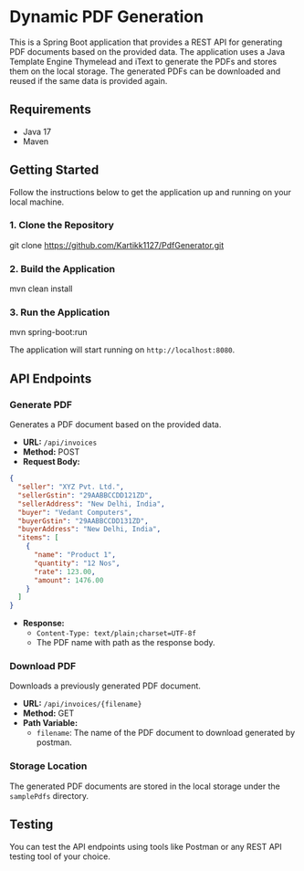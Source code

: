 # Dynamic PDF Generation

This is a Spring Boot application that provides a REST API for generating PDF documents based on the provided data. 
The application uses a Java Template Engine Thymelead and iText to generate the PDFs and stores them on the local storage. 
The generated PDFs can be downloaded and reused if the same data is provided again.

## Requirements

- Java 17
- Maven

## Getting Started

Follow the instructions below to get the application up and running on your local machine.

### 1. Clone the Repository


git clone https://github.com/Kartikk1127/PdfGenerator.git


### 2. Build the Application

mvn clean install

### 3. Run the Application

mvn spring-boot:run

The application will start running on `http://localhost:8080`.

## API Endpoints

### Generate PDF

Generates a PDF document based on the provided data.

- **URL:** `/api/invoices`
- **Method:** POST
- **Request Body:**

```json
{
  "seller": "XYZ Pvt. Ltd.",
  "sellerGstin": "29AABBCCDD121ZD",
  "sellerAddress": "New Delhi, India",
  "buyer": "Vedant Computers",
  "buyerGstin": "29AABBCCDD131ZD",
  "buyerAddress": "New Delhi, India",
  "items": [
    {
      "name": "Product 1",
      "quantity": "12 Nos",
      "rate": 123.00,
      "amount": 1476.00
    }
  ]
}
```

- **Response:**
  - `Content-Type: text/plain;charset=UTF-8f`
  - The PDF name with path as the response body.

### Download PDF

Downloads a previously generated PDF document.

- **URL:** `/api/invoices/{filename}`
- **Method:** GET
- **Path Variable:**
  - `filename`: The name of the PDF document to download generated by postman.

### Storage Location

The generated PDF documents are stored in the local storage under the `samplePdfs` directory.

## Testing

You can test the API endpoints using tools like Postman or any REST API testing tool of your choice.
